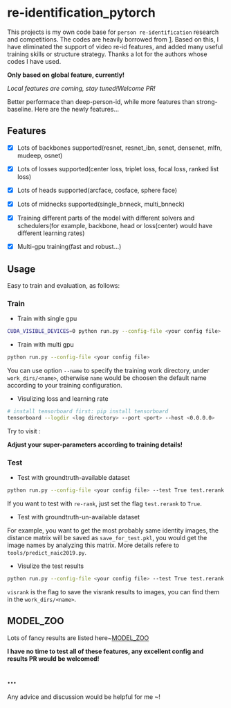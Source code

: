 
# re-identification_pytorch

This projects is my own code base for `person re-identification` research and competitions. The codes are heavily borrowed from [1](https://github.com/KaiyangZhou/deep-person-reid). Based on this, I have eliminated the support of video re-id features, and added many useful training skills or structure strategy. Thanks a lot for the authors whose codes I have used.

**Only based on global feature, currently!**

*Local features are coming, stay tuned!Welcome PR!*

Better performace than deep-person-id, while more features than strong-baseline. Here are the newly features...

## Features

- [x] Lots of backbones supported(resnet, resnet_ibn, senet, densenet, mlfn, mudeep, osnet)
- [x] Lots of losses supported(center loss, triplet loss, focal loss, ranked list loss)
- [x] Lots of heads supported(arcface, cosface, sphere face)
- [x] Lots of midnecks supported(single_bnneck, multi_bnneck)
- [x] Training different parts of the model with different solvers and schedulers(for example, backbone, head or loss(center) would have different learning rates)
- [x] Multi-gpu training(fast and robust...)


## Usage

Easy to train and evaluation, as follows:

### Train

- Train with single gpu

```sh
CUDA_VISIBLE_DEVICES=0 python run.py --config-file <your config file>
```

- Train with multi gpu

```sh
python run.py --config-file <your config file>
```

You can use option `--name` to specify the training work directory, under `work_dirs/<name>`, otherwise `name` would be choosen the default name according to your training configuration. 

- Visulizing loss and learning rate

```sh
# install tensorboard first: pip install tensorboard
tensorboard --logdir <log directory> --port <port> --host <0.0.0.0>
```

Try to visit <server ip>:<port>

**Adjust your super-parameters according to training details!**


### Test

- Test with groundtruth-available dataset

```sh
python run.py --config-file <your config file> --test True test.rerank False model.load_weights <checkpoint path>
```

If you want to test with `re-rank`, just set the flag `test.rerank` to `True`.


- Test with groundtruth-un-available dataset

For example, you want to get the most probably same identity images, the distance matrix will be saved as `save_for_test.pkl`, you would get the image names by analyzing this matrix. More details refere to `tools/predict_naic2019.py`.

- Visulize the test results

```sh
python run.py --config-file <your config file> --test True test.rerank False model.load_weights <checkpoint path> test.visrank True
```

`visrank` is the flag to save the visrank results to images, you can find them in the `work_dirs/<name>`.


## MODEL_ZOO

Lots of fancy results are listed here~[MODEL_ZOO](./docs/MODEL_ZOO.md)

**I have no time to test all of these features, any excellent config and results PR would be welcomed!**

## ...

Any advice and discussion would be helpful for me ~!